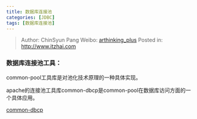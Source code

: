 ```yaml
---
title: 数据库连接池
categories: [JDBC]
tags: [数据库连接池]
---
```


> Author: ChinSyun Pang
> Weibo: [arthinking_plus](http://weibo.com/arthinkingplus)
> Posted in: http://www.itzhai.com

### 数据库连接池工具：    
common-pool工具库是对池化技术原理的一种具体实现。    

apache的连接池工具库common-dbcp是common-pool在数据库访问方面的一个具体应用。

[common-dbcp](http://macrochen.iteye.com/blog/320077 "common-dbcp")

